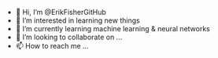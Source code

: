 - 👋 Hi, I’m @ErikFisherGitHub
- 👀 I’m interested in learning new things
- 🌱 I’m currently learning machine learning & neural networks
- 💞️ I’m looking to collaborate on ...
- 📫 How to reach me ...

<!---
ErikFisherGitHub/ErikFisherGitHub is a ✨ special ✨ repository because its `README.md` (this file) appears on your GitHub profile.
You can click the Preview link to take a look at your changes.
--->
